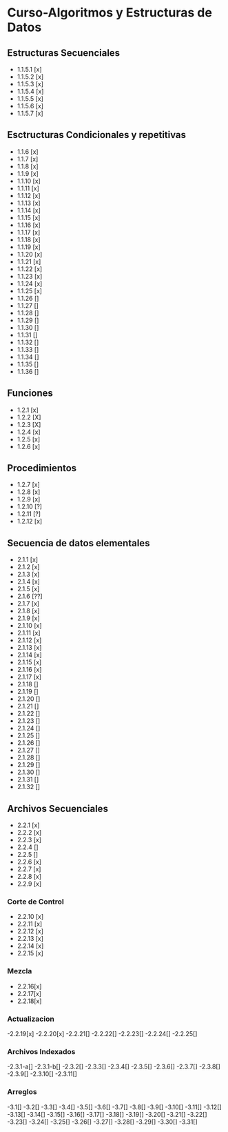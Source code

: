 # Curso-Algoritmos y Estructuras de Datos
## Estructuras Secuenciales
- 1.1.5.1 [x]
- 1.1.5.2 [x]
- 1.1.5.3 [x]
- 1.1.5.4 [x]
- 1.1.5.5 [x]
- 1.1.5.6 [x]
- 1.1.5.7 [x]

## Esctructuras Condicionales y repetitivas
- 1.1.6 [x]
- 1.1.7 [x]
- 1.1.8 [x]
- 1.1.9 [x]
- 1.1.10 [x]
- 1.1.11 [x]
- 1.1.12 [x]
- 1.1.13 [x]
- 1.1.14 [x]
- 1.1.15 [x]
- 1.1.16 [x]
- 1.1.17 [x]
- 1.1.18 [x]
- 1.1.19 [x]
- 1.1.20 [x]
- 1.1.21 [x]
- 1.1.22 [x]
- 1.1.23 [x]
- 1.1.24 [x]
- 1.1.25 [x]
- 1.1.26 []
- 1.1.27 []
- 1.1.28 []
- 1.1.29 []
- 1.1.30 []
- 1.1.31 []
- 1.1.32 []
- 1.1.33 []
- 1.1.34 []
- 1.1.35 []
- 1.1.36 []

## Funciones
- 1.2.1 [x]
- 1.2.2 [X]
- 1.2.3 [X]
- 1.2.4 [x]
- 1.2.5 [x]
- 1.2.6 [x]

## Procedimientos
- 1.2.7 [x]
- 1.2.8 [x]
- 1.2.9 [x]
- 1.2.10 [?]
- 1.2.11 [?]
- 1.2.12 [x]

## Secuencia de datos elementales
- 2.1.1 [x]
- 2.1.2 [x]
- 2.1.3 [x]
- 2.1.4 [x]
- 2.1.5 [x]
- 2.1.6 [??]
- 2.1.7 [x]
- 2.1.8 [x]
- 2.1.9 [x]
- 2.1.10 [x]
- 2.1.11 [x]
- 2.1.12 [x]
- 2.1.13 [x]
- 2.1.14 [x]
- 2.1.15 [x]
- 2.1.16 [x]
- 2.1.17 [x]
- 2.1.18 []
- 2.1.19 []
- 2.1.20 []
- 2.1.21 []
- 2.1.22 []
- 2.1.23 []
- 2.1.24 []
- 2.1.25 []
- 2.1.26 []
- 2.1.27 []
- 2.1.28 []
- 2.1.29 []
- 2.1.30 []
- 2.1.31 []
- 2.1.32 []

## Archivos Secuenciales
- 2.2.1 [x]
- 2.2.2 [x]
- 2.2.3 [x]
- 2.2.4 []
- 2.2.5 []
- 2.2.6 [x]
- 2.2.7 [x]
- 2.2.8 [x]
- 2.2.9 [x]
### Corte de Control
- 2.2.10 [x]
- 2.2.11 [x]
- 2.2.12 [x]
- 2.2.13 [x]
- 2.2.14 [x]
- 2.2.15 [x]

### Mezcla
- 2.2.16[x]
- 2.2.17[x]
- 2.2.18[x]

### Actualizacion
-2.2.19[x]
-2.2.20[x]
-2.2.21[]
-2.2.22[]
-2.2.23[]
-2.2.24[]
-2.2.25[]

### Archivos Indexados
-2.3.1-a[]
-2.3.1-b[]
-2.3.2[]
-2.3.3[]
-2.3.4[]
-2.3.5[]
-2.3.6[]
-2.3.7[]
-2.3.8[]
-2.3.9[]
-2.3.10[]
-2.3.11[]

### Arreglos
-3.1[]
-3.2[]
-3.3[]
-3.4[]
-3.5[]
-3.6[]
-3.7[]
-3.8[]
-3.9[]
-3.10[]
-3.11[]
-3.12[]
-3.13[]
-3.14[]
-3.15[]
-3.16[]
-3.17[]
-3.18[]
-3.19[]
-3.20[]
-3.21[]
-3.22[]
-3.23[]
-3.24[]
-3.25[]
-3.26[]
-3.27[]
-3.28[]
-3.29[]
-3.30[]
-3.31[]